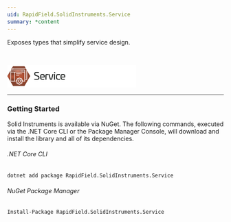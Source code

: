 ```yaml
---
uid: RapidField.SolidInstruments.Service
summary: *content
---
```


<!--
Copyright (c) RapidField LLC. Licensed under the MIT License. See LICENSE.txt in the project root for license information.
-->

Exposes types that simplify service design.

<br />

![Service label](../images/Label.Service.300w.png)
- - -

### Getting Started

Solid Instruments is available via NuGet. The following commands, executed via the .NET Core CLI or the Package Manager Console, will download and install the library and all of its dependencies.

###### .NET Core CLI

```shell
dotnet add package RapidField.SolidInstruments.Service
```

###### NuGet Package Manager

```shell
Install-Package RapidField.SolidInstruments.Service
```